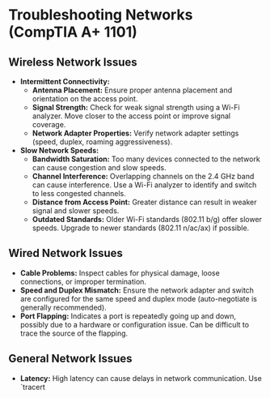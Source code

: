 # Troubleshooting Networks (CompTIA A+ 1101)

## Wireless Network Issues
* **Intermittent Connectivity:**
    * **Antenna Placement:**  Ensure proper antenna placement and orientation on the access point.
    * **Signal Strength:**  Check for weak signal strength using a Wi-Fi analyzer. Move closer to the access point or improve signal coverage.
    * **Network Adapter Properties:**  Verify network adapter settings (speed, duplex, roaming aggressiveness).
* **Slow Network Speeds:**
    * **Bandwidth Saturation:**  Too many devices connected to the network can cause congestion and slow speeds.
    * **Channel Interference:**  Overlapping channels on the 2.4 GHz band can cause interference. Use a Wi-Fi analyzer to identify and switch to less congested channels.
    * **Distance from Access Point:**  Greater distance can result in weaker signal and slower speeds.
    * **Outdated Standards:**  Older Wi-Fi standards (802.11 b/g) offer slower speeds. Upgrade to newer standards (802.11 n/ac/ax) if possible.

## Wired Network Issues
* **Cable Problems:**  Inspect cables for physical damage, loose connections, or improper termination.
* **Speed and Duplex Mismatch:**  Ensure the network adapter and switch are configured for the same speed and duplex mode (auto-negotiate is generally recommended).
* **Port Flapping:**  Indicates a port is repeatedly going up and down, possibly due to a hardware or configuration issue. Can be difficult to trace the source of the flapping.

## General Network Issues
* **Latency:**  High latency can cause delays in network communication. Use `tracert